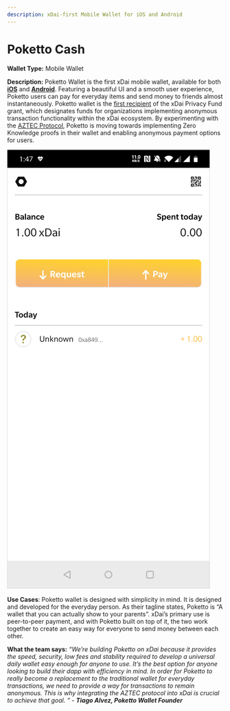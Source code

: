 ```yaml
---
description: xDai-first Mobile Wallet for iOS and Android
---
```


# Poketto Cash

**Wallet Type:** Mobile Wallet

**Description:** Poketto Wallet is the first xDai mobile wallet, available for both [**iOS**](https://apps.apple.com/us/app/poketto-cash/id1460141974) and [**Android**](https://play.google.com/store/apps/details?id=com.poketto.poketto). Featuring a beautiful UI and a smooth user experience, Poketto users can pay for everyday items and send money to friends almost instantaneously. Poketto wallet is the [first recipient](https://forum.poa.network/t/introducing-the-poa-zero-knowledge-fund/2698) of the xDai Privacy Fund grant, which designates funds for organizations implementing anonymous transaction functionality within the xDai ecosystem. By experimenting with the [AZTEC Protocol](https://blog.donesunday.com/post/poketto/integrating-private-transactions), Poketto is moving towards implementing Zero Knowledge proofs in their wallet and enabling anonymous payment options for users. 

![Poketto Cash on Android 9](../../.gitbook/assets/poketto%20%281%29.png)

**Use Cases**: Poketto wallet is designed with simplicity in mind. It is designed and developed for the everyday person. As their tagline states, Poketto is “A wallet that you can actually show to your parents”. xDai’s primary use is peer-to-peer payment, and with Poketto built on top of it, the two work together to create an easy way for everyone to send money between each other.

**What the team says:** _“We’re building Poketto on xDai because it provides the speed, security, low fees and stability required to develop a universal daily wallet easy enough for anyone to use. It’s the best option for anyone looking to build their dapp with efficiency in mind. In order for Poketto to really become a replacement to the traditional wallet for everyday transactions, we need to provide a way for transactions to remain anonymous. This is why integrating the AZTEC protocol into xDai is crucial to achieve that goal. ” - **Tiago Alvez, Poketto Wallet Founder**_

